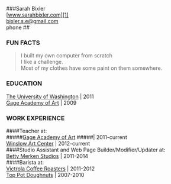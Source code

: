###Sarah Bixler  
[www.sarahbixler.com][1]  
[bixler.s.e@gmail.com][2]  
phone ##

###  FUN FACTS
>I built my own computer from scratch  
>I like a challenge.  
>Most of my clothes have some paint on them somewhere.  


###  EDUCATION
[The University of Washington][1]  |  2011  
[Gage Academy of Art][2]  |  2009 
  

###  WORK EXPERIENCE  
####Teacher at:  
  #####[Gage Academy of Art][4]  #####|  2011-current  
  [Winslow Art Center][5]  |  2012-current  
####Studio Assistant and Web Page Builder/Modifier/Updater at:  
[Betty Merken Studios][6]  |  2011-2014  
####Barista at:  
[Victrola Coffee Roasters][7]  |  2011-2012  
[Top Pot Doughnuts][8]  |  2007-2010  





[1]:  http://www.sarahbixler.com
[2]:  mailto:bixler.s.e@gmail.com
[3]:  http://www.washington.edu
[4]:  http://www.gageacademy.org
[5]:  http://www.winslowartcenter.com
[6]:  http://www.bettymerkenstudio.com
[7]:  http://www.victrolacoffeeroasters.com
[8]:  http://www.toppotdoughnuts.com

